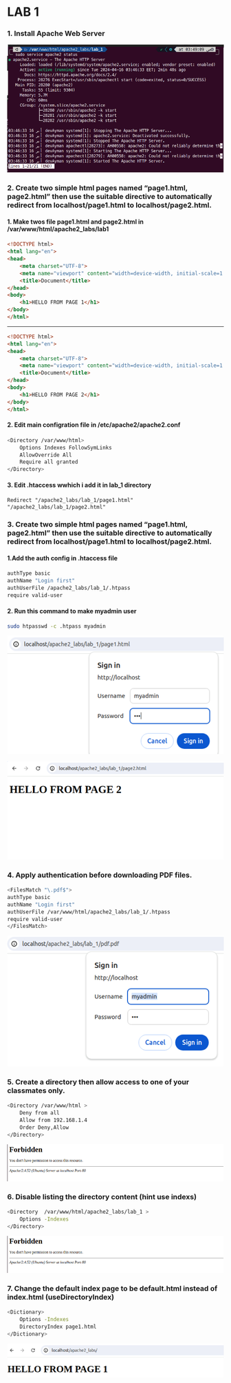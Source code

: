 # LAB 1

### 1. Install Apache Web Server

![Screenshot](./Screenshot%20from%202024-04-16%2003-49-50.png)


### 2. Create two simple html pages named “page1.html, page2.html” then use the suitable directive to automatically redirect from localhost/page1.html to localhost/page2.html.

#### 1. Make twos file page1.html and page2.html in /var/www/html/apache2_labs/lab1

```html
<!DOCTYPE html>
<html lang="en">
<head>
    <meta charset="UTF-8">
    <meta name="viewport" content="width=device-width, initial-scale=1.0">
    <title>Document</title>
</head>
<body>
    <h1>HELLO FROM PAGE 1</h1>
</body>
</html>
```
_____________________________________________________________________________

```html
<!DOCTYPE html>
<html lang="en">
<head>
    <meta charset="UTF-8">
    <meta name="viewport" content="width=device-width, initial-scale=1.0">
    <title>Document</title>
</head>
<body>
    <h1>HELLO FROM PAGE 2</h1>
</body>
</html>
```

#### 2. Edit main  configration file in /etc/apache2/apache2.conf

```bash
<Directory /var/www/html>
    Options Indexes FollowSymLinks
    AllowOverride All
    Require all granted
</Directory>
```


#### 3. Edit .htaccess wwhich i add it in lab_1 directory 

```
Redirect "/apache2_labs/lab_1/page1.html" "/apache2_labs/lab_1/page2.html"
```


### 3. Create two simple html pages named “page1.html, page2.html” then use the suitable directive to automatically redirect from localhost/page1.html to localhost/page2.html.

#### 1.Add the auth config in .htaccess file

```bash
authType basic
authName "Login first"
authUserFile /apache2_labs/lab_1/.htpass
require valid-user
```

#### 2. Run this command to make myadmin user

```bash
sudo htpasswd -c .htpass myadmin
```
![Screenshot](Screenshot%20from%202024-04-16%2005-27-11.png)


![Screenshot](Screenshot%20from%202024-04-16%2005-34-28.png)

### 4. Apply authentication before downloading PDF files.

```bash
<FilesMatch "\.pdf$">
authType basic
authName "Login first"
authUserFile /var/www/html/apache2_labs/lab_1/.htpass
require valid-user
</FilesMatch>
```
![Screenshot](Screenshot%20from%202024-04-16%2007-09-10.png)

### 5.  Create a directory then allow access to one of your classmates only.

```bash
<Directory /var/www/html >
    Deny from all
    Allow from 192.168.1.4
    Order Deny,Allow
</Directory>
```
![Screenshot](Screenshot%20from%202024-04-16%2007-42-52.png)

### 6. Disable listing the directory content (hint use indexs)

```bash
<Directory  /var/www/html/apache2_labs/lab_1 >
    Options -Indexes
</Directory>
```
![Screenshot](Screenshot%20from%202024-04-16%2007-42-52.png)



### 7. Change the default index page to be default.html instead of index.html (useDirectoryIndex)


```bash
<Dictionary>
    Options -Indexes
    DirectoryIndex page1.html
</Dictionary>
```
![Screenshot](Screenshot%20from%202024-04-16%2008-50-01.png)
